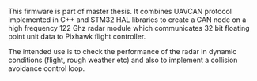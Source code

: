 This firmware is part of master thesis. It combines UAVCAN protocol implemented in C++ and STM32 HAL libraries to create a CAN node on a high frequency 122 Ghz radar module which communicates 32 bit floating point unit data to Pixhawk flight controller.

The intended use is to check the performance of the radar in dynamic conditions (flight, rough weather etc) and also to implement a collision avoidance control loop.
